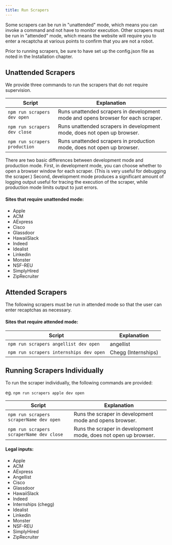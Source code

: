 ```yaml
---
title: Run Scrapers
---
```


Some scrapers can be run in "unattended" mode, which means you can invoke a command and not have to monitor execution. Other scrapers must be run in "attended" mode, which means the website will require you to enter a recaptcha at various points to confirm that you are not a robot.

Prior to running scrapers, be sure to have set up the config.json file as noted in the Installation chapter.

## Unattended Scrapers

We provide three commands to run the scrapers that do not require supervision.

| Script | Explanation |
| ------- | ----- |
|  `npm run scrapers dev open` |  Runs unattended scrapers in development mode and opens browser for each scraper. |
|  `npm run scrapers dev close` |  Runs unattended scrapers in development mode, does not open up browser. |
|  `npm run scrapers production` |  Runs unattended scrapers in production mode, does not open up browser.|


There are two basic differences between development mode and production mode. First, in development mode, you can choose whether to open a browser window for each scraper. (This is very useful for debugging the scraper.) Second, development mode produces a significant amount of logging output useful for tracing the execution of the scraper, while production mode limits output to just errors.

#### Sites that require unattended mode:
* Apple
* ACM
* AExpress
* Cisco
* Glassdoor
* HawaiiSlack
* Indeed
* Idealist
* Linkedin
* Monster
* NSF-REU
* SimplyHired
* ZipRecruiter

## Attended Scrapers

The following scrapers must be run in attended mode so that the user can enter recaptchas as necessary. 

#### Sites that require attended mode: 
| Script | Explanation |
| ------- | ----- |
|  `npm run scrapers angellist dev open` | angellist |
|  `npm run scrapers internships dev open` | Chegg (Internships) |

## Running Scrapers Individually

To run the scraper individually, the following commands are provided:

eg. `npm run scrapers apple dev open`

| Script | Explanation |
| ------- | ----- |
|  `npm run scrapers scraperName dev open` |  Runs the scraper in development mode and opens browser. |
|  `npm run scrapers scraperName dev close` |  Runs the scraper in development mode, does not open up browser. |

#### Legal inputs:
* Apple
* ACM
* AExpress
* Angellist
* Cisco
* Glassdoor
* HawaiiSlack
* Indeed
* Internships (chegg)
* Idealist
* Linkedin
* Monster
* NSF-REU
* SimplyHired
* ZipRecruiter




